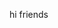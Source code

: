 hi friends

<!---
mattvalmore/mattvalmore is a ✨ special ✨ repository because its `README.md` (this file) appears on your GitHub profile.
You can click the Preview link to take a look at your changes.
--->
